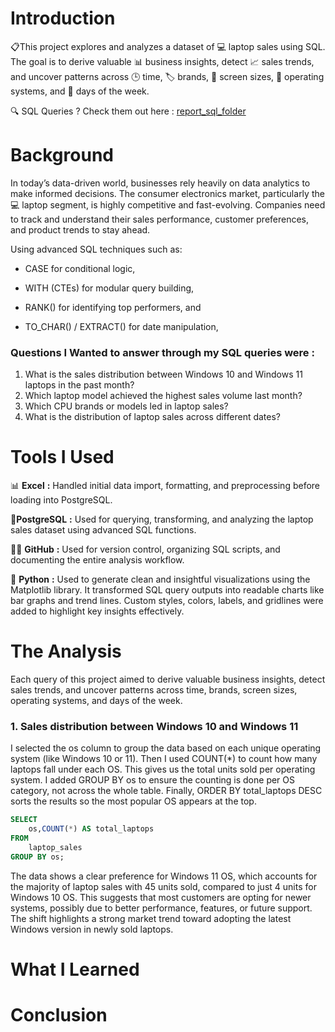 # Introduction
📋This project explores and analyzes a dataset of 💻 laptop sales using SQL. The goal is to derive valuable 📊 business insights, detect 📈 sales trends, and uncover patterns across 🕒 time, 🏷️ brands, 📐 screen sizes, 💽 operating systems, and 📆 days of the week.

🔍 SQL Queries ? Check them out here : [report_sql_folder](/report_sql/)
# Background
In today’s data-driven world, businesses rely heavily on data analytics to make informed decisions. The consumer electronics market, particularly the 💻 laptop segment, is highly competitive and fast-evolving. Companies need to track and understand their sales performance, customer preferences, and product trends to stay ahead.

Using advanced SQL techniques such as:

- CASE for conditional logic,

- WITH (CTEs) for modular query building,

- RANK() for identifying top performers, and

- TO_CHAR() / EXTRACT() for date manipulation,

### Questions I Wanted to answer through my SQL queries were :
1. What is the sales distribution between Windows 10 and Windows 11 laptops in the past month?
2. Which laptop model achieved the highest sales volume last month?
3. Which CPU brands or models led in laptop sales?
4. What is the distribution of laptop sales across different dates?

# Tools I Used
📊 **Excel** **:** 
Handled initial data import, formatting, and preprocessing before loading into PostgreSQL.

🐘**PostgreSQL** **:**
Used for querying, transforming, and analyzing the laptop sales dataset using advanced SQL functions.

🧑‍💻 **GitHub** **:**
Used for version control, organizing SQL scripts, and documenting the entire analysis workflow.

🐍 **Python** **:** Used to generate clean and insightful visualizations using the Matplotlib library.
It transformed SQL query outputs into readable charts like bar graphs and trend lines.
Custom styles, colors, labels, and gridlines were added to highlight key insights effectively.




# The Analysis
Each query of this project aimed to derive valuable business insights, detect sales trends, and uncover patterns across time, brands, screen sizes, operating systems, and days of the week.

### 1. Sales distribution between Windows 10 and Windows 11
I selected the os column to group the data based on each unique operating system (like Windows 10 or 11).
Then I used COUNT(*) to count how many laptops fall under each OS. This gives us the total units sold per operating system.
I added GROUP BY os to ensure the counting is done per OS category, not across the whole table.
Finally, ORDER BY total_laptops DESC sorts the results so the most popular OS appears at the top.

```sql
SELECT 
    os,COUNT(*) AS total_laptops
FROM 
    laptop_sales
GROUP BY os;
```

The data shows a clear preference for Windows 11 OS, which accounts for the majority of laptop sales with 45 units sold, compared to just 4 units for Windows 10 OS. This suggests that most customers are opting for newer systems, possibly due to better performance, features, or future support. The shift highlights a strong market trend toward adopting the latest Windows version in newly sold laptops.



# What I Learned

# Conclusion